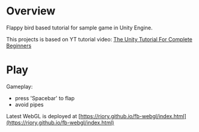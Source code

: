 # Overview
Flappy bird based tutorial for sample game in Unity Engine.

This projects is based on YT tutorial video: [The Unity Tutorial For Complete Beginners](https://www.youtube.com/watch?v=XtQMytORBmM&ab_channel=GameMaker%27sToolkit)


# Play

Gameplay:
- press 'Spacebar' to flap
- avoid pipes

Latest WebGL is deployed at [https://riory.github.io/fb-webgl/index.html](https://riory.github.io/fb-webgl/index.html)
